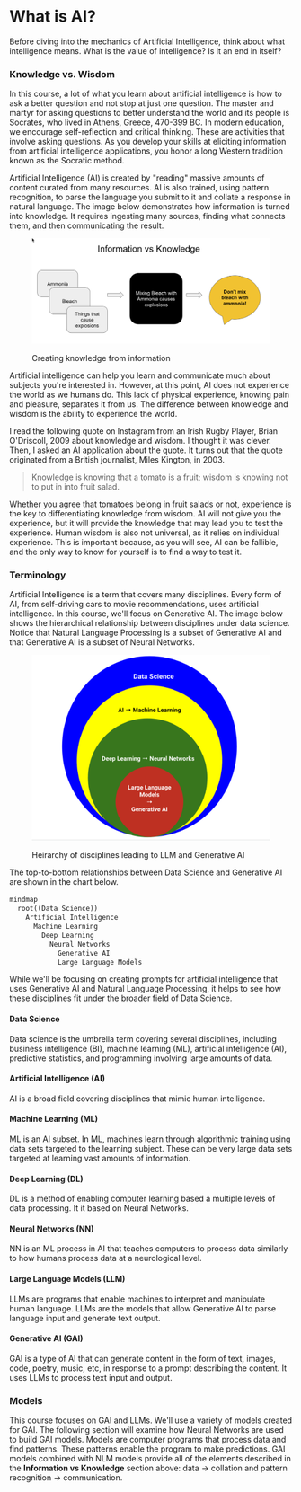 # What is AI?



Before diving into the mechanics of Artificial Intelligence, think about what intelligence means.  What is the value of intelligence? Is it an end in itself?

### Knowledge vs. Wisdom

In this course, a lot of what you learn about artificial intelligence is how to ask a better question and not stop at just one question.  The master and martyr for asking questions to better understand the world and its people is Socrates, who lived in Athens, Greece, 470-399 BC.   In modern education, we encourage self-reflection and critical thinking.  These are activities that involve asking questions.  As you develop your skills at eliciting information from artificial intelligence applications, you honor a long Western tradition known as the Socratic method. &#x20;

Artificial Intelligence (AI) is created by "reading" massive amounts of content curated from many resources.  AI is also trained, using pattern recognition, to parse the language you submit to it and collate a response in natural language.   The image below demonstrates how information is turned into knowledge.  It requires ingesting many sources, finding what connects them, and then communicating the result.&#x20;

<figure><img src="../.gitbook/assets/info-vs-knowledge.png" alt=""><figcaption><p>Creating knowledge from information</p></figcaption></figure>



Artificial intelligence can help you learn and communicate much about subjects you're interested in.  However, at this point, AI does not experience the world as we humans do.  This lack of physical experience, knowing pain and pleasure, separates it from us. The difference between knowledge and wisdom is the ability to experience the world. &#x20;

I read the following quote on Instagram from an Irish Rugby Player, Brian O'Driscoll, 2009 about knowledge and wisdom.  I thought it was clever.  Then, I asked an AI application about the quote.  It turns out that the quote originated from a British journalist, Miles Kington, in 2003.&#x20;

> Knowledge is knowing that a tomato is a fruit; wisdom is knowing not to put in into fruit salad.

Whether you agree that tomatoes belong in fruit salads or not, experience is the key to differentiating knowledge from wisdom.  AI will not give you the experience, but it will provide the knowledge that may lead you to test the experience.  Human wisdom is also not universal, as it relies on individual experience.  This is important because, as you will see, AI can be fallible, and the only way to know for yourself is to find a way to test it.

### Terminology

Artificial Intelligence is a term that covers many disciplines. Every form of AI, from self-driving cars to movie recommendations, uses artificial intelligence. In this course, we'll focus on Generative AI. The image below shows the hierarchical relationship between disciplines under data science. Notice that Natural Language Processing is a subset of Generative AI and that Generative AI is a subset of Neural Networks.



<figure><img src="../.gitbook/assets/data-science-nn-genai (1).png" alt=""><figcaption><p>Heirarchy of disciplines leading to LLM and Generative AI</p></figcaption></figure>

The top-to-bottom relationships between Data Science and Generative AI are shown in the chart below.

```mermaid
mindmap
  root((Data Science))
    Artificial Intelligence
      Machine Learning
        Deep Learning
          Neural Networks
            Generative AI
            Large Language Models  

```

While we'll be focusing on creating prompts for artificial intelligence that uses Generative AI and Natural Language Processing, it helps to see how these disciplines fit under the broader field of Data Science.

#### Data Science

Data science is the umbrella term covering several disciplines, including business intelligence (BI), machine learning (ML), artificial intelligence (AI), predictive statistics, and programming involving large amounts of data.

#### Artificial Intelligence (AI)

AI is a broad field covering disciplines that mimic human intelligence.

#### Machine Learning (ML)

ML is an AI subset. In ML, machines learn through algorithmic training using data sets targeted to the learning subject.  These can be very large data sets targeted at learning vast amounts of information.

#### Deep Learning (DL)

DL is a method of enabling computer learning based a multiple levels of data processing.  It it based on Neural Networks.

#### Neural Networks (NN)

NN is an ML process in AI that teaches computers to process data similarly to how humans process data at a neurological level.

#### Large Language Models (LLM)

LLMs are programs that enable machines to interpret and manipulate human language.  LLMs are the models that allow Generative AI to parse language input and generate text output.

#### Generative AI (GAI)

GAI is a type of AI that can generate content in the form of text, images, code, poetry, music, etc, in response to a prompt describing the content.  It uses LLMs to process text input and output.

####

### Models

This course focuses on GAI and LLMs.  We'll use a variety of models created for GAI.  The following section will examine how Neural Networks are used to build GAI models. Models are computer programs that process data and find patterns.  These patterns enable the program to make predictions.  GAI models combined with NLM models provide all of the elements described in the **Information vs Knowledge** section above: data -> collation and pattern recognition -> communication. &#x20;

